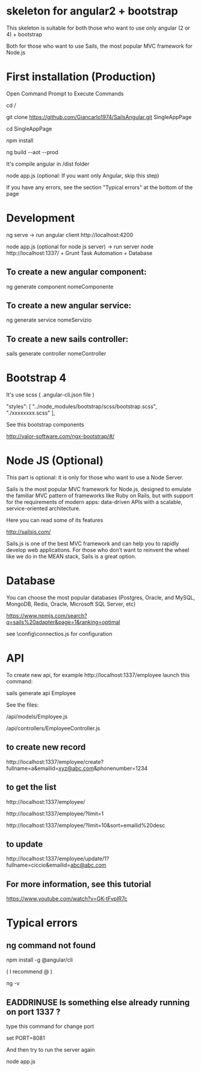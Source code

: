 # skeleton for angular2 + bootstrap
This skeleton is suitable for both those who want to use only angular (2 or 4) + bootstrap

Both for those who want to use Sails, the most popular MVC framework for Node.js

# First installation (Production)

Open Command Prompt to Execute Commands

cd /

git clone https://github.com/Giancarlo1974/SailsAngular.git SingleAppPage

cd SingleAppPage

npm install

ng build --aot --prod

It's compile angular in /dist folder

node app.js (optional: If you want only Angular, skip this step)

If you have any errors, see the section "Typical errors" at the bottom of the page

# Development
ng serve -> run angular client http://localhost:4200

node app.js (optional for node js server) -> run server node http://localhost:1337/ + Grunt Task Automation + Database

## To create a new angular component:
ng generate component nomeComponente

## To create a new angular service:
ng generate service nomeServizio

## To create a new sails controller:
sails generate controller nomeController

# Bootstrap 4
It's use scss ( .angular-cli.json file )

"styles": [
  "../node_modules/bootstrap/scss/bootstrap.scss",
  "./xxxxxxxx.scss"
],

See this bootstrap components

http://valor-software.com/ngx-bootstrap/#/



# Node JS (Optional)
This part is optional: it is only for those who want to use a Node Server.

Sails is the most popular MVC framework for Node.js, designed to emulate the familiar MVC pattern of frameworks like Ruby on Rails, but with support for the requirements of modern apps: data-driven APIs with a scalable, service-oriented architecture.

Here you can read some of its features

http://sailsjs.com/

Sails.js is one of the best MVC framework and can help you to rapidly develop web applications. For those who don’t want to reinvent the wheel like we do in the MEAN stack, Sails is a great option.

# Database
You can choose the most popular databases (Postgres, Oracle, and MySQL, MongoDB, Redis, Oracle, Microsoft SQL Server, etc)

https://www.npmjs.com/search?q=sails%20adapter&page=1&ranking=optimal

see \config\connectios.js for configuration



# API
To create new api, for example http://localhost:1337/employee launch this command:

sails generate api Employee

See the files:

/api/models/Employee.js

/api/controllers/EmployeeController.js

## to create new record
http://localhost:1337/employee/create?fullname=a&emailid=xyz@abc.com&phonenumber=1234

## to get the list
http://localhost:1337/employee/

http://localhost:1337/employee/?limit=1

http://localhost:1337/employee/?limit=10&sort=emailid%20desc

## to update
http://localhost:1337/employee/update/1?fullname=ciccio&emailid=abc@abc.com

## For more information, see this tutorial

https://www.youtube.com/watch?v=GK-tFvpIR7c

# Typical errors
## ng command not found
npm install -g @angular/cli

( I recommend @ )

ng -v

## EADDRINUSE Is something else already running on port 1337 ?

type this command for change port

set PORT=8081

And then try to run the server again

node app.js
